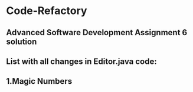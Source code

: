 # Code-Refactory
## Advanced Software Development Assignment 6 solution

## List with all changes in Editor.java code:

## 1.Magic Numbers
